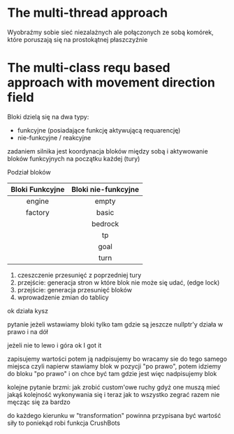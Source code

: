 # The multi-thread approach

Wyobraźmy sobie sieć niezalażnych ale połączonych ze sobą komórek, które poruszają się na prostokątnej płaszczyźnie

# The multi-class requ based approach with movement direction field


Bloki dzielą się na dwa typy:

- funkcyjne (posiadające funkcję aktywującą requarencję)
- nie-funkcyjne / reakcyjne

zadaniem silnika jest koordynacja bloków między sobą i aktywowanie bloków funkcyjnych na początku każdej (tury)

Podział bloków

| Bloki Funkcyjne | Bloki nie-funkcyjne|
|:---:|:---:|
|engine|empty| 
|factory |basic|
| |bedrock|
| |tp|
| |goal|
| |turn|

1. czeszczenie przesunięć z poprzedniej tury 
2. przejście: generacja stron w które blok nie może się udać, (edge lock)
3. przejście: generacja przesunięć bloków 
4. wprowadzenie zmian do tablicy 

ok działa kysz

pytanie 
jeżeli wstawiamy bloki tylko tam gdzie są jeszcze nullptr'y 
działa w prawo i na dół 

jeżeli nie to lewo i góra 
ok I got it 


zapisujemy wartości potem ją nadpisujemy 
bo wracamy sie do tego samego miejsca 
czyli napierw stawiamy blok w pozycji "po prawo", potem idziemy do bloku "po prawo" i on chce być tam gdzie jest 
więc nadpisujemy blok

kolejne pytanie brzmi: 
jak zrobić custom'owe ruchy gdyż one muszą mieć jakąś kolejność wykonywania się 
i teraz jak to wszystko zegrać razem nie męcząc się za bardzo 


do każdego kierunku w "transformation" powinna przypisana być wartość siły 
to poniekąd robi funkcja CrushBots 